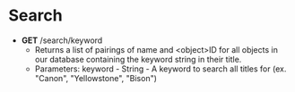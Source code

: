 # Search

* **GET** /search/keyword
  * Returns a list of pairings of name and &lt;object&gt;ID for all objects in 
    our database containing the keyword string in their title.
  * Parameters: keyword - String - A keyword to search all titles for 
    \(ex. "Canon", "Yellowstone", "Bison"\)
